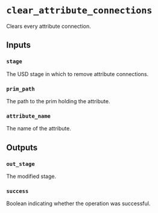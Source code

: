 # `clear_attribute_connections`

Clears every attribute connection.

## Inputs

### `stage`
The USD stage in which to remove attribute connections. 

### `prim_path`
The path to the prim holding the attribute. 

### `attribute_name`
The name of the attribute. 

## Outputs

### `out_stage`
The modified stage. 

### `success`
Boolean indicating whether the operation was successful. 
